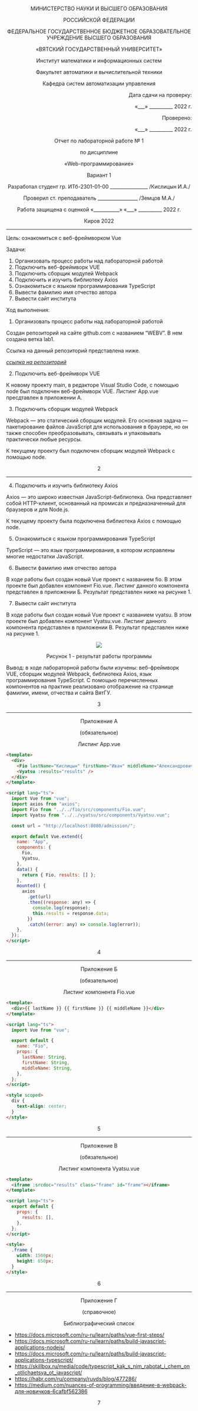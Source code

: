 <p align = center>МИНИСТЕРСТВО НАУКИ И ВЫСШЕГО ОБРАЗОВАНИЯ

<p align = center>РОССИЙСКОЙ ФЕДЕРАЦИИ

<p align = center>ФЕДЕРАЛЬНОЕ ГОСУДАРСТВЕННОЕ БЮДЖЕТНОЕ ОБРАЗОВАТЕЛЬНОЕ УЧРЕЖДЕНИЕ ВЫСШЕГО ОБРАЗОВАНИЯ

<p align = center>«ВЯТСКИЙ ГОСУДАРСТВЕННЫЙ УНИВЕРСИТЕТ»

<p align = center>Институт математики и информационных систем

<p align = center>Факультет автоматики и вычислительной техники

<p align = center>Кафедра систем автоматизации управления

<p align = right>Дата сдачи на проверку:

<p align = right>«___» __________ 2022 г.

<p align = right>Проверено:

<p align = right>«___» __________ 2022 г.

<p align = center>Отчет по лабораторной работе № 1

<p align = center>по дисциплине

<p align = center>«Web-программирование»

<p align = center>Вариант 1

<p align = center>Разработал студент гр. ИТб-2301-01-00 ________________ /Кислицын И.А./

<p align = center>Проверил ст. преподаватель _________________ /Земцов М.А./

<p align = center>Работа защищена с оценкой «___________» «___» __________ 2022 г.

<p align = center>Киров 2022

---

Цель: ознакомиться с веб-фреймворком Vue

Задачи:

1. Организовать процесс работы над лабораторной работой
1. Подключить веб-фреймворк VUE
1. Подключить сборщик модулей Webpack
1. Подключить и изучить библиотеку Axios
1. Ознакомиться с языком программирования TypeScript
1. Вывести фамилию имя отчество автора
1. Вывести сайт института

Ход выполнения:

1. Организовать процесс работы над лабораторной работой

Создан репозиторий на сайте github.com с названием “WEBV”. В нем создана ветка lab1.

Ссылка на данный репозиторий представлена ниже.

_[ссылка на репозиторий](https://github.com/vadevid/WEB)_

2. Подключить веб-фреймворк VUE

К новому проекту main, в редакторе Visual Studio Code, с помощью node был подключен веб-фреймворк VUE. Листинг App.vue пресдтавлен в приложении А.

3. Подключить сборщик модулей Webpack

Webpack — это статический сборщик модулей. Его основная задача — пакетирование файлов JavaScript для использования в браузере, но он также способен преобразовывать, связывать и упаковывать практически любые ресурсы.

К текущему проекту был подключен сборщик модулей Webpack с помощью node.

<p align = center>2

---

4. Подключить и изучить библиотеку Axios

Axios — это широко известная JavaScript-библиотека. Она представляет собой HTTP-клиент, основанный на промисах и предназначенный для браузеров и для Node.js.

К текущему проекту была подключена библиотека Axios с помощью node.

5. Ознакомиться с языком программирования TypeScript

TypeScript — это язык программирования, в котором исправлены многие недостатки JavaScript.

6. Вывести фамилию имя отчество автора

В ходе работы был создан новый Vue проект c названием fio. В этом проекте был добавлен компонент Fio.vue. Листинг данного компонента представлен в приложении Б. Результат представлен ниже на рисунке 1.

7. Вывести сайт института

В ходе работы был создан новый Vue проект c названием vyatsu. В этом проекте был добавлен компонент Vyatsu.vue. Листинг данного компонента представлен в приложении В. Результат представлен ниже на рисунке 1.

<p align = center>  <img src=./img/Lab1.png />
<p align = center>Рисунок 1 - результат работы программы

Вывод: в ходе лабораторной работы были изучены: веб-фреймворк VUE, сборщик модулей Webpack, библиотека Axios, язык программирования TypeScript. С помощью перечисленных компонентов на практике реализовано отображение на странице фамилии, имени, отчества и сайта ВятГУ.

<p align = center>3

---

<p align = center>Приложение А

<p align = center>(обязательное)

<p align = center>Листинг App.vue

```html
<template>
  <div>
    <Fio lastName="Кислицын" firstName="Иван" middleName="Александрович" />
    <Vyatsu :results="results" />
  </div>
</template>

<script lang="ts">
  import Vue from "vue";
  import axios from "axios";
  import Fio from "../../fio/src/components/Fio.vue";
  import Vyatsu from "../../vyatsu/src/components/Vyatsu.vue";

  const url = "http://localhost:8080/admission/";

  export default Vue.extend({
    name: "App",
    components: {
      Fio,
      Vyatsu,
    },
    data() {
      return { Fio, results: [] };
    },
    mounted() {
      axios
        .get(url)
        .then((response: any) => {
          console.log(response);
          this.results = response.data;
        })
        .catch((error: any) => console.log(error));
    },
  });
</script>
```

<p align = center>4

---

<p align = center>Приложение Б

<p align = center>(обязательное)

<p align = center>Листинг компонента Fio.vue

```html
<template>
  <div>{{ lastName }} {{ firstName }} {{ middleName }}</div>
</template>

<script lang="ts">
  import Vue from "vue";

  export default {
    name: "Fio",
    props: {
      lastName: String,
      firstName: String,
      middleName: String,
    },
  };
</script>

<style scoped>
  div {
    text-align: center;
  }
</style>
```

<p align = center>5

---

<p align = center>Приложение В

<p align = center>(обязательное)

<p align = center>Листинг компонента Vyatsu.vue

```html
<template>
  <iframe :srcdoc="results" class="frame" id="frame"></iframe>
</template>

<script lang="ts">
  export default {
    props: {
      results: [],
    },
  };
</script>

<style>
  .frame {
    width: 1500px;
    height: 650px;
  }
</style>
```

<p align = center>6

---

<p align = center>Приложение Г

<p align = center>(справочное)

<p align = center>Библиографический список

- <https://docs.microsoft.com/ru-ru/learn/paths/vue-first-steps/>
- <https://docs.microsoft.com/ru-ru/learn/paths/build-javascript-applications-nodejs/>
- <https://docs.microsoft.com/ru-ru/learn/paths/build-javascript-applications-typescript/>
- <https://skillbox.ru/media/code/typescript_kak_s_nim_rabotat_i_chem_on_otlichaetsya_ot_javascript/>
- <https://habr.com/ru/company/ruvds/blog/477286/>
- <https://medium.com/nuances-of-programming/введение-в-webpack-для-новичков-6cafbf562386>

<p align = center> 7
